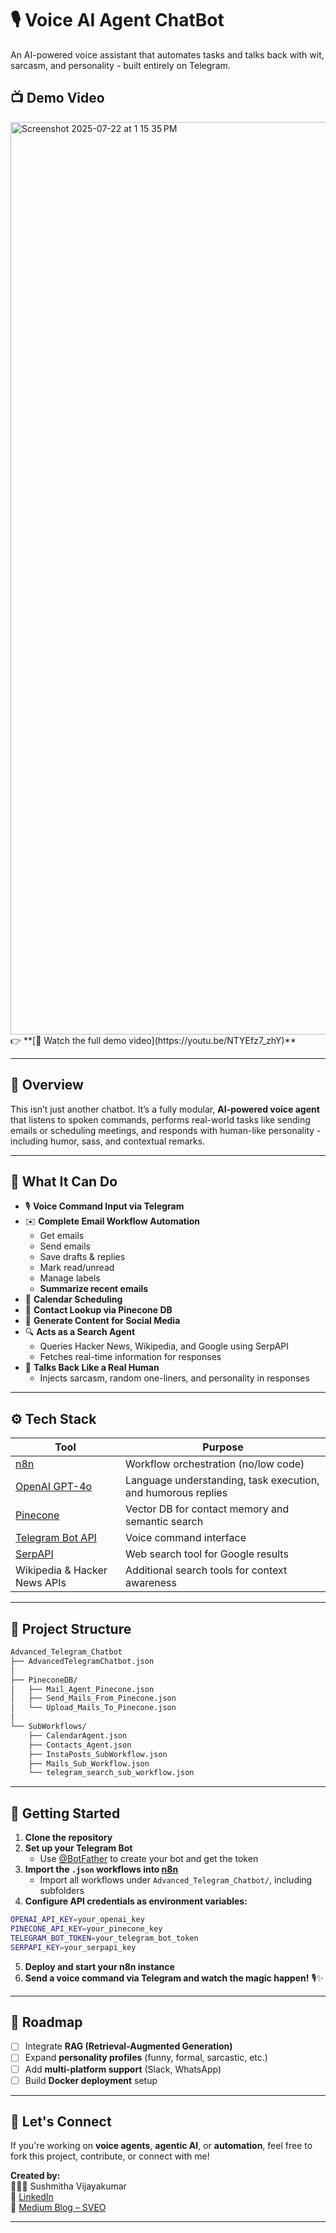 # 🎙️ Voice AI Agent ChatBot

An AI-powered voice assistant that automates tasks and talks back with wit, sarcasm, and personality - built entirely on Telegram.

## 📺 Demo Video
<img width="2730" height="1460" alt="Screenshot 2025-07-22 at 1 15 35 PM" src="https://github.com/user-attachments/assets/30ecd9a5-2e60-478d-b101-4a422af4aceb"/> 
👉 **[🎥 Watch the full demo video](https://youtu.be/NTYEfz7_zhY)**

---

## 🤖 Overview

This isn’t just another chatbot. It’s a fully modular, **AI-powered voice agent** that listens to spoken commands, performs real-world tasks like sending emails or scheduling meetings, and responds with human-like personality - including humor, sass, and contextual remarks.

---

## 🎯 What It Can Do

- 🎙️ **Voice Command Input via Telegram**
- ✉️ **Complete Email Workflow Automation**  
  - Get emails  
  - Send emails  
  - Save drafts & replies  
  - Mark read/unread  
  - Manage labels  
  - **Summarize recent emails**  
- 📅 **Calendar Scheduling**
- 📇 **Contact Lookup via Pinecone DB**
- 📝 **Generate Content for Social Media**
- 🔍 **Acts as a Search Agent**  
  - Queries Hacker News, Wikipedia, and Google using SerpAPI  
  - Fetches real-time information for responses
- 💬 **Talks Back Like a Real Human**  
  - Injects sarcasm, random one-liners, and personality in responses

---

## ⚙️ Tech Stack

| Tool                                                   | Purpose                                                      |
|--------------------------------------------------------|--------------------------------------------------------------|
| [n8n](https://n8n.io/)                                 | Workflow orchestration (no/low code)                         |
| [OpenAI GPT-4o](https://platform.openai.com)           | Language understanding, task execution, and humorous replies |
| [Pinecone](https://www.pinecone.io/)                   | Vector DB for contact memory and semantic search             |
| [Telegram Bot API](https://core.telegram.org/bots/api) | Voice command interface                                      |
| [SerpAPI](https://serpapi.com)                         | Web search tool for Google results                           |
| Wikipedia & Hacker News APIs                           | Additional search tools for context awareness                |

---

## 📂 Project Structure

```bash
Advanced_Telegram_Chatbot
├── AdvancedTelegramChatbot.json
│
├── PineconeDB/
│   ├── Mail_Agent_Pinecone.json
│   ├── Send_Mails_From_Pinecone.json
│   └── Upload_Mails_To_Pinecone.json
│
└── SubWorkflows/
    ├── CalendarAgent.json
    ├── Contacts_Agent.json
    ├── InstaPosts_SubWorkflow.json
    ├── Mails_Sub_Workflow.json
    └── telegram_search_sub_workflow.json
```
---

## 🚀 Getting Started

1. **Clone the repository**
2. **Set up your Telegram Bot**  
   - Use [@BotFather](https://t.me/BotFather) to create your bot and get the token
3. **Import the `.json` workflows into [n8n](https://n8n.io)**  
   - Import all workflows under `Advanced_Telegram_Chatbot/`, including subfolders
4. **Configure API credentials as environment variables:**

```bash
OPENAI_API_KEY=your_openai_key
PINECONE_API_KEY=your_pinecone_key
TELEGRAM_BOT_TOKEN=your_telegram_bot_token
SERPAPI_KEY=your_serpapi_key
```

5. **Deploy and start your n8n instance**
6. **Send a voice command via Telegram and watch the magic happen!** 🎙️✨

---

## 📌 Roadmap

- [ ] Integrate **RAG (Retrieval-Augmented Generation)**  
- [ ] Expand **personality profiles** (funny, formal, sarcastic, etc.)  
- [ ] Add **multi-platform support** (Slack, WhatsApp)  
- [ ] Build **Docker deployment** setup  

---

## 🤝 Let's Connect

If you're working on **voice agents**, **agentic AI**, or **automation**, feel free to fork this project, contribute, or connect with me!

**Created by:**  
👩🏽‍💻 Sushmitha Vijayakumar  
🔗 [LinkedIn](https://www.linkedin.com/in/sushmitha-vijayakumar-9b7139208)  
📝 [Medium Blog – SVEO](https://sveo-ceo.medium.com)

---
